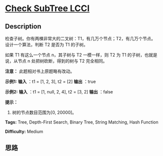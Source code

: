 # [Check SubTree LCCI][title]

## Description

检查子树。你有两棵非常大的二叉树：T1，有几万个节点；T2，有几万个节点。设计一个算法，判断 T2 是否为 T1 的子树。

如果 T1 有这么一个节点 n，其子树与 T2 一模一样，则 T2 为 T1 的子树，也就是说，从节点 n 处把树砍断，得到的树与 T2 完全相同。

**注意：** 此题相对书上原题略有改动。

**示例1:**
            **输入** ：t1 = [1, 2, 3], t2 = [2]    **输出** ：true    

**示例2:**
            **输入** ：t1 = [1, null, 2, 4], t2 = [3, 2]    **输出** ：false    

**提示：**

  1. 树的节点数目范围为[0, 20000]。


**Tags:** Tree, Depth-First Search, Binary Tree, String Matching, Hash Function

**Difficulty:** Medium

## 思路

[title]: https://leetcode-cn.com/problems/check-subtree-lcci
